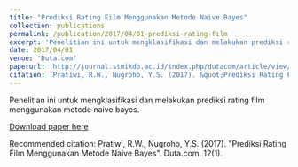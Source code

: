 ```yaml
---
title: "Prediksi Rating Film Menggunakan Metode Naive Bayes"
collection: publications
permalink: /publication/2017/04/01-prediksi-rating-film
excerpt: 'Penelitian ini untuk mengklasifikasi dan melakukan prediksi rating film menggunakan metode naive bayes.'
date: 2017/04/01
venue: 'Duta.com'
paperurl: 'http://journal.stmikdb.ac.id/index.php/dutacom/article/view/211/97'
citation: 'Pratiwi, R.W., Nugroho, Y.S. (2017). &quot;Prediksi Rating Film Menggunakan Metode Naive Bayes&quot;. Duta.com. 12(1).'
---
```

Penelitian ini untuk mengklasifikasi dan melakukan prediksi rating film menggunakan metode naive bayes.

[Download paper here](http://journal.stmikdb.ac.id/index.php/dutacom/article/view/211/97)

Recommended citation: Pratiwi, R.W., Nugroho, Y.S. (2017). "Prediksi Rating Film Menggunakan Metode Naive Bayes". Duta.com. 12(1).